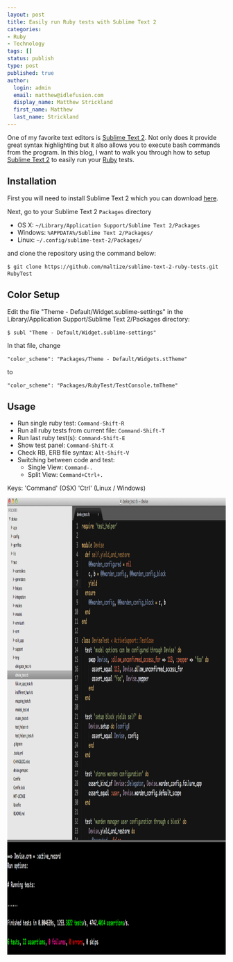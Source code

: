 ```yaml
---
layout: post
title: Easily run Ruby tests with Sublime Text 2
categories:
- Ruby
- Technology
tags: []
status: publish
type: post
published: true
author:
  login: admin
  email: matthew@idlefusion.com
  display_name: Matthew Strickland
  first_name: Matthew
  last_name: Strickland
---
```

One of my favorite text editors is [Sublime Text 2](http://www.sublimetext.com/2).  Not only does it provide great syntax highlighting but it also allows you to execute bash commands from the program.  In this blog, I want to walk you through how to setup [Sublime Text 2](http://www.sublimetext.com/2) to easily run your [Ruby](http://ruby-lang.org) tests.

<!-- more -->

## Installation

First you will need to install Sublime Text 2 which you can download [here](http://www.sublimetext.com/2).

Next, go to your Sublime Text 2 `Packages` directory

 - OS X: `~/Library/Application Support/Sublime Text 2/Packages`
 - Windows: `%APPDATA%/Sublime Text 2/Packages/`
 - Linux: `~/.config/sublime-text-2/Packages/`

and clone the repository using the command below:

```
$ git clone https://github.com/maltize/sublime-text-2-ruby-tests.git RubyTest
```

## Color Setup

Edit the file "Theme - Default/Widget.sublime-settings" in the Library/Application Support/Sublime Text 2/Packages directory:

```
$ subl "Theme - Default/Widget.sublime-settings" 
```

In that file, change

```
"color_scheme": "Packages/Theme - Default/Widgets.stTheme"
```

to

```
"color_scheme": "Packages/RubyTest/TestConsole.tmTheme"
```

## Usage

 - Run single ruby test: `Command-Shift-R`
 - Run all ruby tests from current file: `Command-Shift-T`
 - Run last ruby test(s): `Command-Shift-E`
 - Show test panel: `Command-Shift-X`
 - Check RB, ERB file syntax: `Alt-Shift-V`
 - Switching between code and test:
    - Single View: `Command-.`
    - Split View:  `Command+Ctrl+.`

Keys:
 'Command' (OSX)
 'Ctrl' (Linux / Windows)

<a href="http://strickland.blog.images.s3.amazonaws.com/wp-content/uploads/2012/06/sublime_tests.png"><img src="../assets/sublime_tests.png" alt="" title="sublime_tests" width="1274" height="1055" class="alignnone size-full wp-image-113" /></a>
